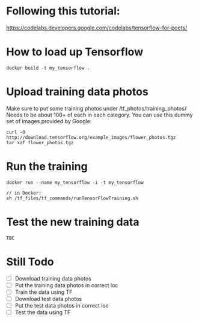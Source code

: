 # Following this tutorial:

https://codelabs.developers.google.com/codelabs/tensorflow-for-poets/

# How to load up Tensorflow

```
docker build -t my_tensorflow .
```

# Upload training data photos

Make sure to put some training photos under /tf_photos/training_photos/ Needs to be about 100+ of each in each category. You can use this dummy set of images provided by Google:

```
curl -O http://download.tensorflow.org/example_images/flower_photos.tgz
tar xzf flower_photos.tgz
```

# Run the training
```
docker run --name my_tensorflow -i -t my_tensorflow

// in Docker:
sh /tf_files/tf_commands/runTensorFlowTraining.sh
```

# Test the new training data 
```
TBC
```

# Still Todo

- [ ] Download training data photos
- [ ] Put the training data photos in correct loc
- [ ] Train the data using TF
- [ ] Download test data photos
- [ ] Put the test data photos in correct loc
- [ ] Test the data using TF
